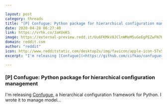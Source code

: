 ```yaml
---

layout: post
category: threads
title: "[P] Confugue: Python package for hierarchical configuration management"
date: 2020-04-28 06:27:40
link: https://vrhk.co/3aKUeKS
image: https://external-preview.redd.it/Uu6FKMkV8JClnWMeM5uGeEgPEZwFN7EAgVltgPa9Fos.jpg?width=1169&height=587&auto=webp&crop=1169:587,smart&s=23fe86fbe1a30081fcbc52bda3ac13096e2a433e
domain: reddit.com
author: "reddit"
icon: http://www.redditstatic.com/desktop2x/img/favicon/apple-icon-57x57.png
excerpt: "I'm releasing [Confugue](<https://github.com/cifkao/confugue>), a hierarchical configuration framework for Python. I wrote it to manage model..."

---
```


### [P] Confugue: Python package for hierarchical configuration management

I'm releasing [Confugue](<https://github.com/cifkao/confugue>), a hierarchical configuration framework for Python. I wrote it to manage model...